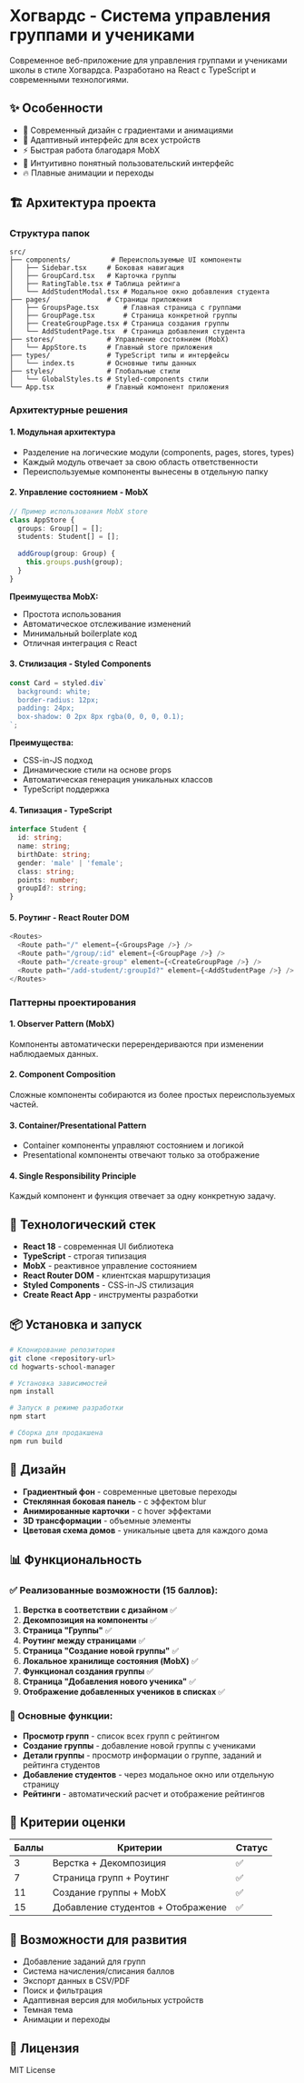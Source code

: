 # Хогвардс - Система управления группами и учениками

Современное веб-приложение для управления группами и учениками школы в стиле Хогвардса. Разработано на React с TypeScript и современными технологиями.

## ✨ Особенности

- 🎨 Современный дизайн с градиентами и анимациями
- 📱 Адаптивный интерфейс для всех устройств
- ⚡ Быстрая работа благодаря MobX
- 🎯 Интуитивно понятный пользовательский интерфейс
- 🔥 Плавные анимации и переходы

## 🏗️ Архитектура проекта

### Структура папок

```
src/
├── components/          # Переиспользуемые UI компоненты
│   ├── Sidebar.tsx     # Боковая навигация
│   ├── GroupCard.tsx   # Карточка группы
│   ├── RatingTable.tsx # Таблица рейтинга
│   └── AddStudentModal.tsx # Модальное окно добавления студента
├── pages/              # Страницы приложения
│   ├── GroupsPage.tsx      # Главная страница с группами
│   ├── GroupPage.tsx       # Страница конкретной группы
│   ├── CreateGroupPage.tsx # Страница создания группы
│   └── AddStudentPage.tsx  # Страница добавления студента
├── stores/             # Управление состоянием (MobX)
│   └── AppStore.ts     # Главный store приложения
├── types/              # TypeScript типы и интерфейсы
│   └── index.ts        # Основные типы данных
├── styles/             # Глобальные стили
│   └── GlobalStyles.ts # Styled-components стили
└── App.tsx             # Главный компонент приложения
```

### Архитектурные решения

#### 1. **Модульная архитектура**
- Разделение на логические модули (components, pages, stores, types)
- Каждый модуль отвечает за свою область ответственности
- Переиспользуемые компоненты вынесены в отдельную папку

#### 2. **Управление состоянием - MobX**
```typescript
// Пример использования MobX store
class AppStore {
  groups: Group[] = [];
  students: Student[] = [];
  
  addGroup(group: Group) {
    this.groups.push(group);
  }
}
```

**Преимущества MobX:**
- Простота использования
- Автоматическое отслеживание изменений
- Минимальный boilerplate код
- Отличная интеграция с React

#### 3. **Стилизация - Styled Components**
```typescript
const Card = styled.div`
  background: white;
  border-radius: 12px;
  padding: 24px;
  box-shadow: 0 2px 8px rgba(0, 0, 0, 0.1);
`;
```

**Преимущества:**
- CSS-in-JS подход
- Динамические стили на основе props
- Автоматическая генерация уникальных классов
- TypeScript поддержка

#### 4. **Типизация - TypeScript**
```typescript
interface Student {
  id: string;
  name: string;
  birthDate: string;
  gender: 'male' | 'female';
  class: string;
  points: number;
  groupId?: string;
}
```

#### 5. **Роутинг - React Router DOM**
```typescript
<Routes>
  <Route path="/" element={<GroupsPage />} />
  <Route path="/group/:id" element={<GroupPage />} />
  <Route path="/create-group" element={<CreateGroupPage />} />
  <Route path="/add-student/:groupId?" element={<AddStudentPage />} />
</Routes>
```

### Паттерны проектирования

#### 1. **Observer Pattern (MobX)**
Компоненты автоматически перерендериваются при изменении наблюдаемых данных.

#### 2. **Component Composition**
Сложные компоненты собираются из более простых переиспользуемых частей.

#### 3. **Container/Presentational Pattern**
- Container компоненты управляют состоянием и логикой
- Presentational компоненты отвечают только за отображение

#### 4. **Single Responsibility Principle**
Каждый компонент и функция отвечает за одну конкретную задачу.

## 🚀 Технологический стек

- **React 18** - современная UI библиотека
- **TypeScript** - строгая типизация
- **MobX** - реактивное управление состоянием
- **React Router DOM** - клиентская маршрутизация
- **Styled Components** - CSS-in-JS стилизация
- **Create React App** - инструменты разработки

## 📦 Установка и запуск

```bash
# Клонирование репозитория
git clone <repository-url>
cd hogwarts-school-manager

# Установка зависимостей
npm install

# Запуск в режиме разработки
npm start

# Сборка для продакшена
npm run build
```

## 🎨 Дизайн

- **Градиентный фон** - современные цветовые переходы
- **Стеклянная боковая панель** - с эффектом blur
- **Анимированные карточки** - с hover эффектами
- **3D трансформации** - объемные элементы
- **Цветовая схема домов** - уникальные цвета для каждого дома

## 📊 Функциональность

### ✅ Реализованные возможности (15 баллов):

1. **Верстка в соответствии с дизайном** ✅
2. **Декомпозиция на компоненты** ✅
3. **Страница "Группы"** ✅
4. **Роутинг между страницами** ✅
5. **Страница "Создание новой группы"** ✅
6. **Локальное хранилище состояния (MobX)** ✅
7. **Функционал создания группы** ✅
8. **Страница "Добавления нового ученика"** ✅
9. **Отображение добавленных учеников в списках** ✅

### 🔄 Основные функции:

- **Просмотр групп** - список всех групп с рейтингом
- **Создание группы** - добавление новой группы с учениками
- **Детали группы** - просмотр информации о группе, заданий и рейтинга студентов
- **Добавление студентов** - через модальное окно или отдельную страницу
- **Рейтинги** - автоматический расчет и отображение рейтингов

## 🎯 Критерии оценки

| Баллы | Критерии | Статус |
|-------|----------|--------|
| 3     | Верстка + Декомпозиция | ✅ |
| 7     | Страница групп + Роутинг | ✅ |
| 11    | Создание группы + MobX | ✅ |
| 15    | Добавление студентов + Отображение | ✅ |

## 🔮 Возможности для развития

- Добавление заданий для групп
- Система начисления/списания баллов
- Экспорт данных в CSV/PDF
- Поиск и фильтрация
- Адаптивная версия для мобильных устройств
- Темная тема
- Анимации и переходы

## 📝 Лицензия

MIT License